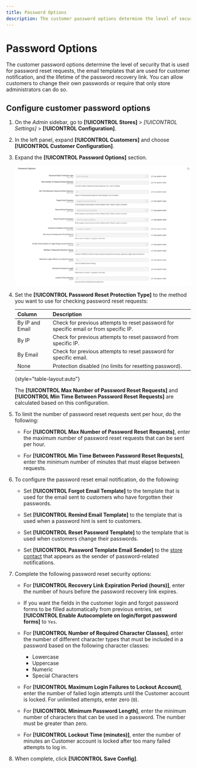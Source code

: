 ```yaml
---
title: Password Options
description: The customer password options determine the level of security.
---
```


# Password Options

The customer password options determine the level of security that is used for password reset requests, the email templates that are used for customer notification, and the lifetime of the password recovery link. You can allow customers to change their own passwords or require that only store administrators can do so.

## Configure customer password options

1. On the _Admin_ sidebar, go to **[!UICONTROL Stores]** > _[!UICONTROL Settings]_ > **[!UICONTROL Configuration]**.

1. In the left panel, expand **[!UICONTROL Customers]** and choose **[!UICONTROL Customer Configuration]**.

1. Expand the **[!UICONTROL Password Options]** section.

   ![Password Options](assets/customer-configuration-password-options.png)

1. Set the **[!UICONTROL Password Reset Protection Type]** to the method you want to use for checking password reset requests:

   |Column|Description|
   | --- | --- |
   | By IP and Email | Check for previous attempts to reset password for specific email or from specific IP. |
   | By IP | Check for previous attempts to reset password from specific IP. |
   | By Email | Check for previous attempts to reset password for specific email. |
   | None | Protection disabled (no limits for resetting password). |

   {style="table-layout:auto"}

   The **[!UICONTROL Max Number of Password Reset Requests]** and **[!UICONTROL Min Time Between Password Reset Requests]** are calculated based on this configuration.

1. To limit the number of password reset requests sent per hour, do the following:

   - For **[!UICONTROL Max Number of Password Reset Requests]**, enter the maximum number of password reset requests that can be sent per hour.

   - For **[!UICONTROL Min Time Between Password Reset Requests]**, enter the minimum number of minutes that must elapse between requests.

1. To configure the password reset email notification, do the following:

   - Set **[!UICONTROL Forgot Email Template]** to the template that is used for the email sent to customers who have forgotten their passwords.

   - Set **[!UICONTROL Remind Email Template]** to the template that is used when a password hint is sent to customers.

   - Set **[!UICONTROL Reset Password Template]** to the template that is used when customers change their passwords.

   - Set **[!UICONTROL Password Template Email Sender]** to the [store contact](../getting-started/store-details.md) that appears as the sender of password-related notifications.
1. Complete the following password reset security options:

   - For **[!UICONTROL Recovery Link Expiration Period (hours)]**, enter the number of hours before the password recovery link expires.
   - If you want the fields in the customer login and forgot password forms to be filled automatically from previous entries, set **[!UICONTROL Enable Autocomplete on login/forgot password forms]** to `Yes`.

   - For **[!UICONTROL Number of Required Character Classes]**, enter the number of different character types that must be included in a password based on the following character classes:

      - Lowercase
      - Uppercase
      - Numeric
      - Special Characters

   - For **[!UICONTROL Maximum Login Failures to Lockout Account]**, enter the number of failed login attempts until the Customer account is locked. For unlimited attempts, enter zero (`0`).

   - For **[!UICONTROL Minimum Password Length]**, enter the minimum number of characters that can be used in a password. The number must be greater than zero.

   - For **[!UICONTROL Lockout Time (minutes)]**, enter the number of minutes an Customer account is locked after too many failed attempts to log in.

1. When complete, click **[!UICONTROL Save Config]**.
